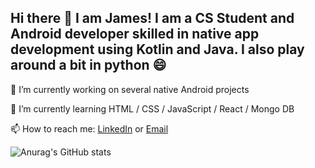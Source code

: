 ## Hi there 👋 I am James! I am a CS Student and Android developer skilled in native app development using Kotlin and Java. I also play around a bit in python 😄

🔭 I’m currently working on several native Android projects

🌱 I’m currently learning HTML / CSS / JavaScript / React / Mongo DB

📫 How to reach me: [LinkedIn](https://www.linkedin.com/in/james-tauzin/) or [Email](mailto:James.Tauzin@Outlook.com?subject=[GitHub]%20Contact%20James%20Tauzin)


![Anurag's GitHub stats](https://github-readme-stats.vercel.app/api?Jtauzin=anuraghazra&theme=dark&show_icons=true)

<!--
**Jtauzin/Jtauzin** is a ✨ _special_ ✨ repository because its `README.md` (this file) appears on your GitHub profile.

Here are some ideas to get you started:

- 🔭 I’m currently working on ...
- 🌱 I’m currently learning ...
- 👯 I’m looking to collaborate on ...
- 🤔 I’m looking for help with ...
- 💬 Ask me about ...
- 📫 How to reach me: ...
- 😄 Pronouns: ...
- ⚡ Fun fact: ...
-->
